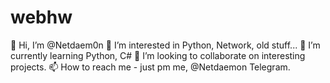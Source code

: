 # webhw
👋 Hi, I’m @Netdaem0n
👀 I’m interested in Python, Network, old stuff...
🌱 I’m currently learning Python, C#
💞️ I’m looking to collaborate on interesting projects.
📫 How to reach me - just pm me, @Netdaemon Telegram.
